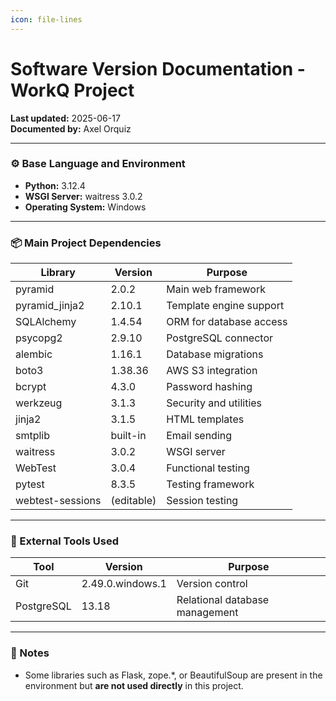 ```yaml
---
icon: file-lines
---
```


# Software Version Documentation - WorkQ Project

**Last updated:** 2025-06-17\
**Documented by:** Axel Orquiz

***

### ⚙️ Base Language and Environment

* **Python:** 3.12.4
* **WSGI Server:** waitress 3.0.2
* **Operating System:** Windows

***

### 📦 Main Project Dependencies

| Library          | Version    | Purpose                 |
| ---------------- | ---------- | ----------------------- |
| pyramid          | 2.0.2      | Main web framework      |
| pyramid\_jinja2  | 2.10.1     | Template engine support |
| SQLAlchemy       | 1.4.54     | ORM for database access |
| psycopg2         | 2.9.10     | PostgreSQL connector    |
| alembic          | 1.16.1     | Database migrations     |
| boto3            | 1.38.36    | AWS S3 integration      |
| bcrypt           | 4.3.0      | Password hashing        |
| werkzeug         | 3.1.3      | Security and utilities  |
| jinja2           | 3.1.5      | HTML templates          |
| smtplib          | built-in   | Email sending           |
| waitress         | 3.0.2      | WSGI server             |
| WebTest          | 3.0.4      | Functional testing      |
| pytest           | 8.3.5      | Testing framework       |
| webtest-sessions | (editable) | Session testing         |

***

### 🧰 External Tools Used

| Tool       | Version          | Purpose                        |
| ---------- | ---------------- | ------------------------------ |
| Git        | 2.49.0.windows.1 | Version control                |
| PostgreSQL | 13.18            | Relational database management |

***

### 🔎 Notes

* Some libraries such as Flask, zope.\*, or BeautifulSoup are present in the environment but **are not used directly** in this project.
